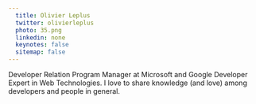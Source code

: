 ```yaml
---
  title: Olivier Leplus
  twitter: olivierleplus
  photo: 35.png
  linkedin: none
  keynotes: false
  sitemap: false
---
```

Developer Relation Program Manager at Microsoft and Google Developer Expert in Web Technologies. I love to share knowledge (and love) among developers and people in general.